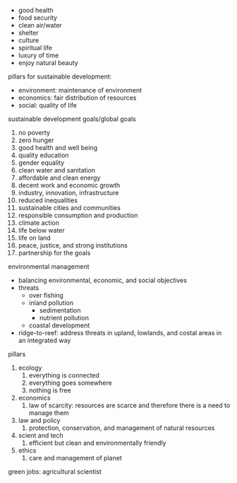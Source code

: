 * good health
* food security
* clean air/water
* shelter
* culture
* spiritual life
* luxury of time
* enjoy natural beauty

pillars for sustainable development:
* environment: maintenance of environment
* economics: fair distribution of resources
* social: quality of life

sustainable development goals/global goals
1. no poverty
2. zero hunger
3. good health and well being
4. quality education
5. gender equality
6. clean water and sanitation
7. affordable and clean energy
8. decent work and economic growth
9. industry, innovation, infrastructure
10. reduced inequalities
11. sustainable cities and communities
12. responsible consumption and production
13. climate action
14. life below water
15. life on land
16. peace, justice, and strong institutions
17. partnership for the goals


environmental management
* balancing environmental, economic, and social objectives
* threats
	* over fishing
	* inland pollution
		* sedimentation
		* nutrient pollution
	* coastal development
* ridge-to-reef: address threats in upland, lowlands, and costal areas in an integrated way

pillars
1. ecology
	1. everything is connected
	2. everything goes somewhere
	3. nothing is free
2. economics
	1. law of scarcity: resources are scarce and therefore there is a need to manage them
3. law and policy
	1. protection, conservation, and management of natural resources
4. scient and tech
	1. efficient but clean and environmentally friendly
5. ethics
	1. care and management of planet

green jobs: agricultural scientist